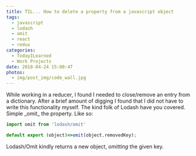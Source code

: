 ```yaml
---
title: TIL... How to delete a property from a javascript object
tags:
  - javascript
  - lodash
  - omit
  - react
  - redux
categories:
  - TodayILearned
  - Work Projects
date: 2018-04-24 15:00:47
photos: 
  - img/post_img/code_wall.jpg
---
```


While working in a reducer, I found I needed to close/remove an entry from a dictionary. After a brief amount of digging I found that I did not have to write this functionality myself. The kind folk of Lodash have you covered. Simple \_omit\_ the property. Like so:

```javascript
import omit from 'lodash/omit'

default export (object)=>omit(object,removedKey);
```

Lodash/Omit kindly returns a new object, _omitting_ the given key.